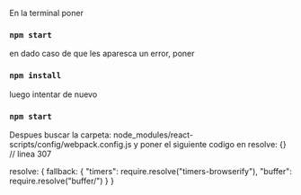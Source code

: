 En la terminal poner

### `npm start`

en dado caso de que les aparesca un error, poner 

### `npm install`
luego intentar de nuevo 
### `npm start`

Despues buscar la carpeta: node_modules/react-scripts/config/webpack.config.js y poner el siguiente codigo en resolve: {} // linea 307

resolve: {
  fallback: { 
    "timers": require.resolve("timers-browserify"), 
    "buffer": require.resolve("buffer/") 
  }
}

